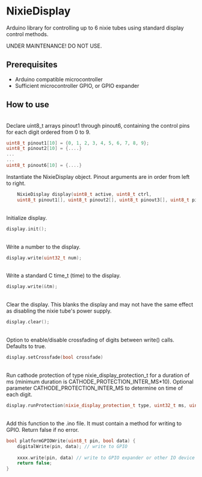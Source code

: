 # NixieDisplay

Arduino library for controlling up to 6 nixie tubes using standard display control methods.

UNDER MAINTENANCE! DO NOT USE.

## Prerequisites
* Arduino compatible microcontroller
* Sufficient microcontroller GPIO, or GPIO expander



## How to use
\
Declare uint8_t arrays pinout1 through pinout6, containing the control pins for each digit ordered from 0 to 9.
```C++
uint8_t pinout1[10] = {0, 1, 2, 3, 4, 5, 6, 7, 8, 9};
uint8_t pinout2[10] = {....}
...
...
uint8_t pinout6[10] = {....}
```

Instantiate the NixieDisplay object. Pinout arguments are in order from left to right. 
```C++
    NixieDisplay display(uint8_t active, uint8_t ctrl, 
    uint8_t pinout1[], uint8_t pinout2[], uint8_t pinout3[], uint8_t pinout4[], uint8_t pinout5[], uint8_t pinout6[]);
```
\
Initialize display.
```C++
display.init();
```
\
Write a number to the display.
```C++
display.write(uint32_t num);
```
\
Write a standard C time_t (time) to the display.
```C++
display.write(&tm);
```
\
Clear the display. This blanks the display and may not have the same effect as disabling the nixie tube's power supply.
```C++
display.clear();
```
\
Option to enable/disable crossfading of digits between write() calls. Defaults to true.
```C++
display.setCrossfade(bool crossfade)
```
\
Run cathode protection of type nixie_display_protection_t for a duration of ms (minimum duration is CATHODE_PROTECTION_INTER_MS*10). Optional parameter CATHODE_PROTECTION_INTER_MS to determine on time of each digit.
```C++
display.runProtection(nixie_display_protection_t type, uint32_t ms, uint32_t CATHODE_PROTECTION_INTER_MS = 15);
```
\
Add this function to the .ino file. It must contain a method for writing to GPIO. Return false if no error.
```C++
bool platformGPIOWrite(uint8_t pin, bool data) {
    digitalWrite(pin, data); // write to GPIO
    
    xxxx.write(pin, data) // write to GPIO expander or other IO device
    return false;
}
```
